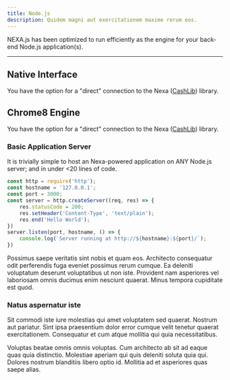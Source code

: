 ```yaml
---
title: Node.js
description: Quidem magni aut exercitationem maxime rerum eos.
---
```


NEXA.js has been optimized to run efficiently as the engine for your back-end Node.js application(s).

---

## Native Interface

You have the option for a "direct" connection to the Nexa ([CashLib](https://gitlab.com/nexa/nexa/-/blob/dev/src/cashlib/cashlib.cpp)) library.


## Chrome8 Engine

You have the option for a "direct" connection to the Nexa ([CashLib](https://gitlab.com/nexa/nexa/-/blob/dev/src/cashlib/cashlib.cpp)) library.

### Basic Application Server

It is trivially simple to host an Nexa-powered application on ANY Node.js server; and in under <20 lines of code.

```js
const http = require('http');
const hostname = '127.0.0.1';
const port = 3000;
const server = http.createServer((req, res) => {
    res.statusCode = 200;
    res.setHeader('Content-Type', 'text/plain');
    res.end('Hello World');
})
server.listen(port, hostname, () => {
    console.log(`Server running at http://${hostname}:${port}/`);
})
```

Possimus saepe veritatis sint nobis et quam eos. Architecto consequatur odit perferendis fuga eveniet possimus rerum cumque. Ea deleniti voluptatum deserunt voluptatibus ut non iste. Provident nam asperiores vel laboriosam omnis ducimus enim nesciunt quaerat. Minus tempora cupiditate est quod.

### Natus aspernatur iste

Sit commodi iste iure molestias qui amet voluptatem sed quaerat. Nostrum aut pariatur. Sint ipsa praesentium dolor error cumque velit tenetur quaerat exercitationem. Consequatur et cum atque mollitia qui quia necessitatibus.

Voluptas beatae omnis omnis voluptas. Cum architecto ab sit ad eaque quas quia distinctio. Molestiae aperiam qui quis deleniti soluta quia qui. Dolores nostrum blanditiis libero optio id. Mollitia ad et asperiores quas saepe alias.
